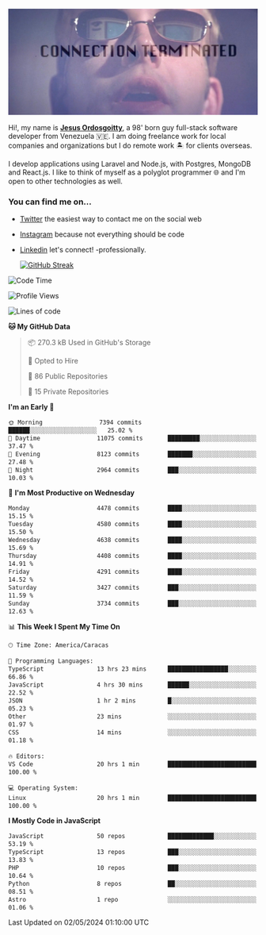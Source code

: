 ![hackers movie reference](./disconnected.jpg)

Hi!, my name is [**Jesus Ordosgoitty**](https://jodaz.dev), a 98' born guy full-stack software developer from Venezuela 🇻🇪. I am doing freelance work for local companies and organizations but I do remote work 🏝️ for clients overseas. 

I develop applications using Laravel and Node.js, with Postgres, MongoDB and React.js. I like to think of myself as a polyglot programmer 🌐 and I'm open to other technologies as well.

### You can find me on...

- [Twitter](https://twitter.com/jodaz_) the easiest way to contact me on the social web
- [Instagram](https://instagram.com/jodaz_) because not everything should be code
- [Linkedin](https://linkedin.com/in/jodaz) let's connect! -professionally.


    [![GitHub Streak](https://streak-stats.demolab.com?user=jodaz&theme=tokyonight)](https://git.io/streak-stats)

<!--START_SECTION:waka-->
![Code Time](http://img.shields.io/badge/Code%20Time-4%2C763%20hrs%205%20mins-blue)

![Profile Views](http://img.shields.io/badge/Profile%20Views-0-blue)

![Lines of code](https://img.shields.io/badge/From%20Hello%20World%20I%27ve%20Written-83.3%20million%20lines%20of%20code-blue)

**🐱 My GitHub Data** 

> 📦 270.3 kB Used in GitHub's Storage 
 > 
> 💼 Opted to Hire
 > 
> 📜 86 Public Repositories 
 > 
> 🔑 15 Private Repositories 
 > 
**I'm an Early 🐤** 

```text
🌞 Morning                7394 commits        ██████░░░░░░░░░░░░░░░░░░░   25.02 % 
🌆 Daytime                11075 commits       █████████░░░░░░░░░░░░░░░░   37.47 % 
🌃 Evening                8123 commits        ███████░░░░░░░░░░░░░░░░░░   27.48 % 
🌙 Night                  2964 commits        ███░░░░░░░░░░░░░░░░░░░░░░   10.03 % 
```
📅 **I'm Most Productive on Wednesday** 

```text
Monday                   4478 commits        ████░░░░░░░░░░░░░░░░░░░░░   15.15 % 
Tuesday                  4580 commits        ████░░░░░░░░░░░░░░░░░░░░░   15.50 % 
Wednesday                4638 commits        ████░░░░░░░░░░░░░░░░░░░░░   15.69 % 
Thursday                 4408 commits        ████░░░░░░░░░░░░░░░░░░░░░   14.91 % 
Friday                   4291 commits        ████░░░░░░░░░░░░░░░░░░░░░   14.52 % 
Saturday                 3427 commits        ███░░░░░░░░░░░░░░░░░░░░░░   11.59 % 
Sunday                   3734 commits        ███░░░░░░░░░░░░░░░░░░░░░░   12.63 % 
```


📊 **This Week I Spent My Time On** 

```text
🕑︎ Time Zone: America/Caracas

💬 Programming Languages: 
TypeScript               13 hrs 23 mins      █████████████████░░░░░░░░   66.86 % 
JavaScript               4 hrs 30 mins       ██████░░░░░░░░░░░░░░░░░░░   22.52 % 
JSON                     1 hr 2 mins         █░░░░░░░░░░░░░░░░░░░░░░░░   05.23 % 
Other                    23 mins             ░░░░░░░░░░░░░░░░░░░░░░░░░   01.97 % 
CSS                      14 mins             ░░░░░░░░░░░░░░░░░░░░░░░░░   01.18 % 

🔥 Editors: 
VS Code                  20 hrs 1 min        █████████████████████████   100.00 % 

💻 Operating System: 
Linux                    20 hrs 1 min        █████████████████████████   100.00 % 
```

**I Mostly Code in JavaScript** 

```text
JavaScript               50 repos            █████████████░░░░░░░░░░░░   53.19 % 
TypeScript               13 repos            ███░░░░░░░░░░░░░░░░░░░░░░   13.83 % 
PHP                      10 repos            ███░░░░░░░░░░░░░░░░░░░░░░   10.64 % 
Python                   8 repos             ██░░░░░░░░░░░░░░░░░░░░░░░   08.51 % 
Astro                    1 repo              ░░░░░░░░░░░░░░░░░░░░░░░░░   01.06 % 
```




 Last Updated on 02/05/2024 01:10:00 UTC
<!--END_SECTION:waka-->

